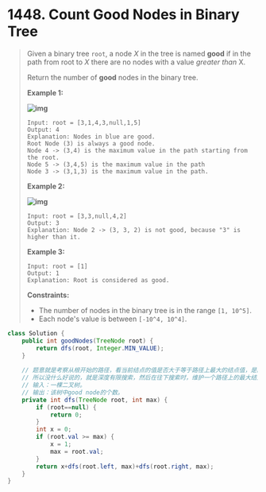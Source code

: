 # 1448. Count Good Nodes in Binary Tree

> Given a binary tree `root`, a node *X* in the tree is named **good** if in the path from root to *X* there are no nodes with a value *greater than* X.
>
> Return the number of **good** nodes in the binary tree.
>
> 
>
> **Example 1:**
>
> **![img](https://assets.leetcode.com/uploads/2020/04/02/test_sample_1.png)**
>
> ```
> Input: root = [3,1,4,3,null,1,5]
> Output: 4
> Explanation: Nodes in blue are good.
> Root Node (3) is always a good node.
> Node 4 -> (3,4) is the maximum value in the path starting from the root.
> Node 5 -> (3,4,5) is the maximum value in the path
> Node 3 -> (3,1,3) is the maximum value in the path.
> ```
>
> **Example 2:**
>
> **![img](https://assets.leetcode.com/uploads/2020/04/02/test_sample_2.png)**
>
> ```
> Input: root = [3,3,null,4,2]
> Output: 3
> Explanation: Node 2 -> (3, 3, 2) is not good, because "3" is higher than it.
> ```
>
> **Example 3:**
>
> ```
> Input: root = [1]
> Output: 1
> Explanation: Root is considered as good.
> ```
>
> 
>
> **Constraints:**
>
> - The number of nodes in the binary tree is in the range `[1, 10^5]`.
> - Each node's value is between `[-10^4, 10^4]`.

```java
class Solution {
    public int goodNodes(TreeNode root) {
        return dfs(root, Integer.MIN_VALUE);
    }
    
    // 题意就是考察从根开始的路径，看当前结点的值是否大于等于路径上最大的结点值，是的话该结点就是good node。
    // 所以没什么好说的，就是深度有限搜索，然后在往下搜索时，维护一个路径上的最大结点值。
    // 输入：一棵二叉树。
    // 输出：该树中good node的个数。
    private int dfs(TreeNode root, int max) {
        if (root==null) {
            return 0;
        }
        int x = 0;
        if (root.val >= max) {
            x = 1;
            max = root.val;
        }
        return x+dfs(root.left, max)+dfs(root.right, max);
    }
}
```

